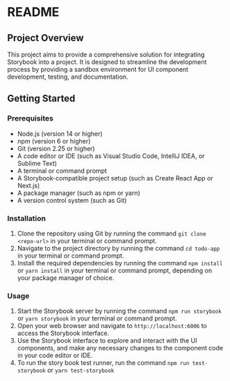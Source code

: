 # README

## Project Overview

This project aims to provide a comprehensive solution for integrating Storybook into a project. It is designed to streamline the development process by providing a sandbox environment for UI component development, testing, and documentation.

## Getting Started

### Prerequisites
* Node.js (version 14 or higher)
* npm (version 6 or higher)
* Git (version 2.25 or higher)
* A code editor or IDE (such as Visual Studio Code, IntelliJ IDEA, or Sublime Text)
* A terminal or command prompt
* A Storybook-compatible project setup (such as Create React App or Next.js)
* A package manager (such as npm or yarn)
* A version control system (such as Git)

### Installation

1. Clone the repository using Git by running the command `git clone <repo-url>` in your terminal or command prompt.
2. Navigate to the project directory by running the command `cd todo-app` in your terminal or command prompt.
3. Install the required dependencies by running the command `npm install` or `yarn install` in your terminal or command prompt, depending on your package manager of choice.
   
### Usage

1. Start the Storybook server by running the command `npm run storybook` or `yarn storybook` in your terminal or command prompt.
2. Open your web browser and navigate to `http://localhost:6006` to access the Storybook interface.
3. Use the Storybook interface to explore and interact with the UI components, and make any necessary changes to the component code in your code editor or IDE.
4. To run the story book test runner, run the command `npm run test-storybook` or `yarn test-storybook`
